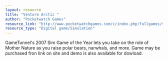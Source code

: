 ```yaml
---
layout: resource
title: "Venture Arctic "
author: "Pocketwatch Games"
resource_link: "http://www.pocketwatchgames.com/c/index.php/fullgames/venture-arctic"
resource_type: "Digital game/Simulation"
---
```


GameTunnel's 2007 Sim Game of the Year lets you take on the role of Mother Nature as you raise polar bears, narwhals, and more.  Game may be purchased fron link on site and demo is also available for dowload.
